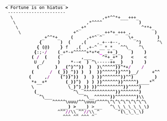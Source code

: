 <pre style="font-family:Menlo,'DejaVu Sans Mono',consolas,'Courier New',monospace"> ______________________                                        <span style="color: #5f5fff; text-decoration-color: #5f5fff">+----- </span><span style="color: #5f5fff; text-decoration-color: #5f5fff; font-weight: bold">Tuesday, 6 September 2022</span><span style="color: #5f5fff; text-decoration-color: #5f5fff"> ------+</span> <a href="https://www.informatik.uni-leipzig.de/~akiki/">Christopher Akiki</a>                
<span style="font-weight: bold">&lt;</span><span style="color: #000000; text-decoration-color: #000000"> Fortune is on hiatus </span><span style="font-weight: bold">&gt;</span>                                       <span style="color: #5f5fff; text-decoration-color: #5f5fff">|</span>                                      <span style="color: #5f5fff; text-decoration-color: #5f5fff">|</span> ┣━━ Interests                    
 ----------------------                                        <span style="color: #5f5fff; text-decoration-color: #5f5fff">|</span> Hello, friend.                       <span style="color: #5f5fff; text-decoration-color: #5f5fff">|</span> ┃   ┣━━ My cat                   
  \                                  ,+*^^*+___+++_            <span style="color: #5f5fff; text-decoration-color: #5f5fff">|</span>                                      <span style="color: #5f5fff; text-decoration-color: #5f5fff">|</span> ┃   ┣━━ Representation Learning  
   \                           ,*^^^^              <span style="font-weight: bold">)</span>           <span style="color: #5f5fff; text-decoration-color: #5f5fff">|</span> <span style="font-style: italic">This auto-generated message panel </span>   <span style="color: #5f5fff; text-decoration-color: #5f5fff">|</span> ┃   ┣━━ Language Generation      
    \                       _+*                     ^**+_      <span style="color: #5f5fff; text-decoration-color: #5f5fff">|</span> <span style="font-style: italic">was brought to you by the </span><span style="font-weight: bold; font-style: italic"><a href="https://en.wikipedia.org/wiki/Cowsay">cowsay</a></span><span style="font-style: italic"> </span>    <span style="color: #5f5fff; text-decoration-color: #5f5fff">|</span> ┃   ┣━━ Text Mining              
     \                    +^       _ _++*+_+++_,         <span style="font-weight: bold">)</span>     <span style="color: #5f5fff; text-decoration-color: #5f5fff">|</span> <span style="font-style: italic">turkey, </span><span style="font-weight: bold; font-style: italic"><a href="https://en.wikipedia.org/wiki/Fortune_(Unix)">fortune</a></span><span style="font-style: italic"> and </span><span style="font-weight: bold; font-style: italic"><a href="https://github.com/willmcgugan/rich">Rich</a></span><span style="font-style: italic">. </span>           <span style="color: #5f5fff; text-decoration-color: #5f5fff">|</span> ┃   ┣━━ Dataset Creation         
              _+^^*+_    <span style="font-weight: bold">(</span>     ,+*^ ^          \+_        <span style="font-weight: bold">)</span>    <span style="color: #5f5fff; text-decoration-color: #5f5fff">|</span>                                      <span style="color: #5f5fff; text-decoration-color: #5f5fff">|</span> ┃   ┗━━ TODO                     
             <span style="font-weight: bold">{</span>       <span style="font-weight: bold">)</span>  <span style="font-weight: bold">(</span>    ,<span style="font-weight: bold">(</span>    ,_+--+--,      ^<span style="font-weight: bold">)</span>      ^\   <span style="color: #5f5fff; text-decoration-color: #5f5fff">|</span> <span style="font-weight: bold; font-style: italic">Follow me on twitter: </span><span style="font-weight: bold; font-style: italic"><a href="https://twitter.com/christopher">@christopher</a></span>   <span style="color: #5f5fff; text-decoration-color: #5f5fff">|</span> ┣━━ Past Lives                   
            <span style="font-weight: bold">{</span> <span style="font-weight: bold">(</span>@<span style="font-weight: bold">)</span>    <span style="font-weight: bold">}</span> f   ,<span style="font-weight: bold">(</span>  ,+-^ __*_*_  ^^\_   ^\       <span style="font-weight: bold">)</span>  <span style="color: #5f5fff; text-decoration-color: #5f5fff">|</span>                                      <span style="color: #5f5fff; text-decoration-color: #5f5fff">|</span> ┃   ┣━━ Sociocultural antropology
           <span style="font-weight: bold">{</span>:;-<span style="color: #800080; text-decoration-color: #800080">/</span>    <span style="font-weight: bold">(</span>_+*-+^^^^^+*+*<span style="font-weight: bold">&lt;</span><span style="color: #ff00ff; text-decoration-color: #ff00ff; font-weight: bold">_</span><span style="color: #000000; text-decoration-color: #000000"> _++_</span><span style="color: #000000; text-decoration-color: #000000; font-weight: bold">)</span><span style="color: #000000; text-decoration-color: #000000">_    </span><span style="color: #000000; text-decoration-color: #000000; font-weight: bold">)</span><span style="color: #000000; text-decoration-color: #000000">    </span><span style="color: #000000; text-decoration-color: #000000; font-weight: bold">)</span><span style="color: #000000; text-decoration-color: #000000">      </span><span style="color: #800080; text-decoration-color: #800080">/</span>  <span style="color: #5f5fff; text-decoration-color: #5f5fff">+--------------------------------------+</span> ┃   ┗━━ Network Engineering      
<span style="color: #000000; text-decoration-color: #000000">          </span><span style="color: #000000; text-decoration-color: #000000; font-weight: bold">(</span><span style="color: #000000; text-decoration-color: #000000"> </span><span style="color: #800080; text-decoration-color: #800080">/</span><span style="color: #000000; text-decoration-color: #000000">  </span><span style="color: #000000; text-decoration-color: #000000; font-weight: bold">(</span><span style="color: #000000; text-decoration-color: #000000">    </span><span style="color: #000000; text-decoration-color: #000000; font-weight: bold">(</span><span style="color: #000000; text-decoration-color: #000000">        ,___    ^*+_+* </span><span style="color: #000000; text-decoration-color: #000000; font-weight: bold">)</span><span style="color: #000000; text-decoration-color: #000000">   &lt;    &lt;      \</span>                                           ┣━━ Current Location             
<span style="color: #000000; text-decoration-color: #000000">           U _/     </span><span style="color: #000000; text-decoration-color: #000000; font-weight: bold">)</span><span style="color: #000000; text-decoration-color: #000000">    *--&lt;  </span><span style="color: #000000; text-decoration-color: #000000; font-weight: bold">)</span><span style="color: #000000; text-decoration-color: #000000"> ^\-----++__</span><span style="color: #000000; text-decoration-color: #000000; font-weight: bold">)</span><span style="color: #000000; text-decoration-color: #000000">   </span><span style="color: #000000; text-decoration-color: #000000; font-weight: bold">)</span><span style="color: #000000; text-decoration-color: #000000">    </span><span style="color: #000000; text-decoration-color: #000000; font-weight: bold">)</span><span style="color: #000000; text-decoration-color: #000000">       </span><span style="color: #000000; text-decoration-color: #000000; font-weight: bold">)</span>                                          ┃   ┗━━ Leipzig, Germany         
<span style="color: #000000; text-decoration-color: #000000">            </span><span style="color: #000000; text-decoration-color: #000000; font-weight: bold">(</span><span style="color: #000000; text-decoration-color: #000000">      </span><span style="color: #000000; text-decoration-color: #000000; font-weight: bold">)</span><span style="color: #000000; text-decoration-color: #000000">  </span><span style="color: #800080; text-decoration-color: #800080; font-weight: bold">_</span><span style="color: #000000; text-decoration-color: #000000; font-weight: bold">(</span><span style="color: #000000; text-decoration-color: #000000">^</span><span style="color: #000000; text-decoration-color: #000000; font-weight: bold">)</span><span style="color: #000000; text-decoration-color: #000000">^^</span><span style="color: #000000; text-decoration-color: #000000; font-weight: bold">))</span><span style="color: #000000; text-decoration-color: #000000">  </span><span style="color: #000000; text-decoration-color: #000000; font-weight: bold">)</span><span style="color: #000000; text-decoration-color: #000000">  </span><span style="color: #000000; text-decoration-color: #000000; font-weight: bold">)</span><span style="color: #000000; text-decoration-color: #000000">\^^^^^</span><span style="color: #000000; text-decoration-color: #000000; font-weight: bold">))</span><span style="color: #000000; text-decoration-color: #000000">^*+</span><span style="color: #800080; text-decoration-color: #800080">/</span><span style="color: #000000; text-decoration-color: #000000">    </span><span style="color: #800080; text-decoration-color: #800080">/</span><span style="color: #000000; text-decoration-color: #000000">       </span><span style="color: #800080; text-decoration-color: #800080">/</span>                                           ┗━━ Previous Locations           
<span style="color: #000000; text-decoration-color: #000000">          </span><span style="color: #000000; text-decoration-color: #000000; font-weight: bold">(</span><span style="color: #000000; text-decoration-color: #000000">      </span><span style="color: #800080; text-decoration-color: #800080">/</span><span style="color: #000000; text-decoration-color: #000000">  </span><span style="color: #000000; text-decoration-color: #000000; font-weight: bold">(</span><span style="color: #000000; text-decoration-color: #000000">_</span><span style="color: #000000; text-decoration-color: #000000; font-weight: bold">))</span><span style="color: #000000; text-decoration-color: #000000">_^</span><span style="color: #000000; text-decoration-color: #000000; font-weight: bold">))</span><span style="color: #000000; text-decoration-color: #000000"> </span><span style="color: #000000; text-decoration-color: #000000; font-weight: bold">)</span><span style="color: #000000; text-decoration-color: #000000">  </span><span style="color: #000000; text-decoration-color: #000000; font-weight: bold">)</span><span style="color: #000000; text-decoration-color: #000000">  </span><span style="color: #000000; text-decoration-color: #000000; font-weight: bold">))</span><span style="color: #000000; text-decoration-color: #000000">^^^^^</span><span style="color: #000000; text-decoration-color: #000000; font-weight: bold">))</span><span style="color: #000000; text-decoration-color: #000000">^^^</span><span style="color: #000000; text-decoration-color: #000000; font-weight: bold">)</span><span style="color: #000000; text-decoration-color: #000000">__/     +^^</span>                                                 ┣━━ Durham, England          
<span style="color: #000000; text-decoration-color: #000000">         </span><span style="color: #000000; text-decoration-color: #000000; font-weight: bold">(</span><span style="color: #000000; text-decoration-color: #000000">     ,</span><span style="color: #800080; text-decoration-color: #800080">/</span><span style="color: #000000; text-decoration-color: #000000">    </span><span style="color: #000000; text-decoration-color: #000000; font-weight: bold">(</span><span style="color: #000000; text-decoration-color: #000000">^</span><span style="color: #000000; text-decoration-color: #000000; font-weight: bold">))</span><span style="color: #000000; text-decoration-color: #000000">^</span><span style="color: #000000; text-decoration-color: #000000; font-weight: bold">))</span><span style="color: #000000; text-decoration-color: #000000">  </span><span style="color: #000000; text-decoration-color: #000000; font-weight: bold">)</span><span style="color: #000000; text-decoration-color: #000000">  </span><span style="color: #000000; text-decoration-color: #000000; font-weight: bold">)</span><span style="color: #000000; text-decoration-color: #000000"> </span><span style="color: #000000; text-decoration-color: #000000; font-weight: bold">))</span><span style="color: #000000; text-decoration-color: #000000">^^^^^^^</span><span style="color: #000000; text-decoration-color: #000000; font-weight: bold">))</span><span style="color: #000000; text-decoration-color: #000000">^^</span><span style="color: #000000; text-decoration-color: #000000; font-weight: bold">)</span><span style="color: #000000; text-decoration-color: #000000">       _</span><span style="color: #000000; text-decoration-color: #000000; font-weight: bold">)</span>                                                  ┗━━ Zouk Mikael, Lebanon     
<span style="color: #000000; text-decoration-color: #000000">          *+__+*       </span><span style="color: #000000; text-decoration-color: #000000; font-weight: bold">(</span><span style="color: #000000; text-decoration-color: #000000">_</span><span style="color: #000000; text-decoration-color: #000000; font-weight: bold">))</span><span style="color: #000000; text-decoration-color: #000000">^</span><span style="color: #000000; text-decoration-color: #000000; font-weight: bold">)</span><span style="color: #000000; text-decoration-color: #000000">  </span><span style="color: #000000; text-decoration-color: #000000; font-weight: bold">)</span><span style="color: #000000; text-decoration-color: #000000"> </span><span style="color: #000000; text-decoration-color: #000000; font-weight: bold">)</span><span style="color: #000000; text-decoration-color: #000000"> </span><span style="color: #000000; text-decoration-color: #000000; font-weight: bold">))</span><span style="color: #000000; text-decoration-color: #000000">^^^^^^</span><span style="color: #000000; text-decoration-color: #000000; font-weight: bold">))</span><span style="color: #000000; text-decoration-color: #000000">^^^^^</span><span style="color: #000000; text-decoration-color: #000000; font-weight: bold">)</span><span style="color: #000000; text-decoration-color: #000000">____*^</span>                                                                                
<span style="color: #000000; text-decoration-color: #000000">          \             \_</span><span style="color: #000000; text-decoration-color: #000000; font-weight: bold">)</span><span style="color: #000000; text-decoration-color: #000000">^</span><span style="color: #000000; text-decoration-color: #000000; font-weight: bold">)</span><span style="color: #000000; text-decoration-color: #000000">_</span><span style="color: #000000; text-decoration-color: #000000; font-weight: bold">))</span><span style="color: #000000; text-decoration-color: #000000"> </span><span style="color: #000000; text-decoration-color: #000000; font-weight: bold">))</span><span style="color: #000000; text-decoration-color: #000000">^^^^^^^^^^</span><span style="color: #000000; text-decoration-color: #000000; font-weight: bold">))</span><span style="color: #000000; text-decoration-color: #000000">^^^^</span><span style="color: #000000; text-decoration-color: #000000; font-weight: bold">)</span>                                                                                     
<span style="color: #000000; text-decoration-color: #000000">           </span><span style="color: #000000; text-decoration-color: #000000; font-weight: bold">(</span><span style="color: #000000; text-decoration-color: #000000">_             ^\__^^^^^^^^^^^^</span><span style="color: #000000; text-decoration-color: #000000; font-weight: bold">))</span><span style="color: #000000; text-decoration-color: #000000">^^^^^^^</span><span style="color: #000000; text-decoration-color: #000000; font-weight: bold">)</span>                                                                                     
<span style="color: #000000; text-decoration-color: #000000">             ^\___            ^\__^^^^^^</span><span style="color: #000000; text-decoration-color: #000000; font-weight: bold">))</span><span style="color: #000000; text-decoration-color: #000000">^^^^^^^^</span><span style="color: #000000; text-decoration-color: #000000; font-weight: bold">)</span><span style="color: #000000; text-decoration-color: #000000">\\</span>                                                                                    
<span style="color: #000000; text-decoration-color: #000000">                  ^^^^^\uuu/^^\uuu/^^^^\^\^\^\^\^\^\^\</span>                                                                                   
<span style="color: #000000; text-decoration-color: #000000">                     ___</span><span style="color: #000000; text-decoration-color: #000000; font-weight: bold">)</span><span style="color: #000000; text-decoration-color: #000000"> </span><span style="font-weight: bold">&gt;</span>____<span style="font-weight: bold">)</span> &gt;___   ^\_\_\_\_\_\_\<span style="font-weight: bold">)</span>                                                                                  
                    ^^^<span style="color: #800080; text-decoration-color: #800080">//</span>\\_^^<span style="color: #800080; text-decoration-color: #800080">//</span>\\_^       ^<span style="font-weight: bold">(</span>\_\_\_\<span style="font-weight: bold">)</span>                                                                                    
                      ^^^ ^^ ^^^ ^                                                                                                       
                                                                                                                                         
</pre>
